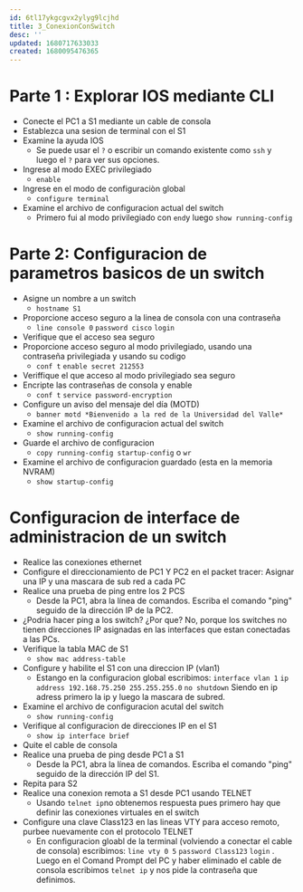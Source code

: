 ```yaml
---
id: 6tl17ykgcgvx2ylyg9lcjhd
title: 3_ConexionConSwitch
desc: ''
updated: 1680717633033
created: 1680095476365
---
```


# Parte 1 : Explorar IOS mediante CLI

- Conecte el PC1 a S1 mediante un cable de consola
- Establezca una sesion de terminal con el S1
- Examine la ayuda IOS
  -  Se puede usar el `?` o escribir un comando existente como `ssh` y luego el `?` para ver sus opciones.
-  Ingrese al modo EXEC privilegiado
   -  `enable`
- Ingrese en el modo de configuraciòn global
  - `configure terminal`
- Examine el archivo de configuracion actual del switch
  - Primero fui al modo privilegiado con `end`y luego `show running-config`

# Parte 2: Configuracion de parametros basicos de un switch

- Asigne un nombre a un switch
  - `hostname S1`
- Proporcione acceso seguro a la linea de consola con una contraseña
  - `line console 0` `password cisco` `login`
- Verifique que el acceso sea seguro
- Proporcione acceso seguro al modo privilegiado, usando una contraseña privilegiada y usando su codigo
  - `conf t` `enable secret 212553`
- Veriffique el que acceso al modo privilegiado sea seguro
- Encripte las contraseñas de consola y enable
  - `conf t` `service password-encryption`
- Configure un aviso del mensaje del día (MOTD)
  - `banner motd *Bienvenido a la red de la Universidad del Valle*`
- Examine el archivo de configuracion actual del switch
  - `show running-config`
- Guarde el archivo de configuracion
  - `copy running-config startup-config` o `wr`
- Examine el archivo de configuracion guardado (esta en la memoria NVRAM)
  - `show startup-config`

# Configuracion de interface de administracion de un switch

- Realice las conexiones ethernet
- Configure el direccionamiento de PC1 Y PC2 en el packet tracer: Asignar una IP y una mascara de sub red a cada PC
- Realice una prueba de ping entre los 2 PCS
  - Desde la PC1, abra la línea de comandos. Escriba el comando "ping" seguido de la dirección IP de la PC2.
- ¿Podria hacer ping a los switch? ¿Por que? No, porque los switches no tienen direcciones IP asignadas en las interfaces que estan conectadas a las PCs.
- Verifique la tabla MAC de S1
  - `show mac address-table` 
- Configure y habilite el S1  con una direccion IP (vlan1)
  - Estango en la configuracion global escribimos: `interface vlan 1` `ip address 192.168.75.250 255.255.255.0` `no shutdown` Siendo en ip adress primero la ip y luego la mascara de subred.
- Examine el archivo de configuracion acutal del switch
  - `show running-config`
- Verifique al configuracion de direcciones IP en el S1
  - `show ip interface brief`
- Quite el cable de consola
- Realice una prueba de ping desde PC1 a S1
  - Desde la PC1, abra la línea de comandos. Escriba el comando "ping" seguido de la dirección IP del S1.
- Repita para S2
- Realice una conexion remota a S1 desde PC1 usando TELNET
  - Usando `telnet ip`no obtenemos respuesta pues primero hay que definir las conexiones virtuales en el switch
- Configure una clave Class123 en las lineas VTY para acceso remoto, purbee nuevamente con el protocolo TELNET
  - En configuracion gloabl de la terminal (volviendo a conectar el cable de consola) escribimos: `line vty 0 5` `password Class123` `login` . Luego en el Comand Prompt del PC y haber eliminado el cable de consola escribimos `telnet ip` y nos pide la contraseña que definimos.




